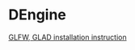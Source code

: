 ﻿# DEngine
  
[GLFW, GLAD installation instruction](https://ravesli.com/urok-2-podgotovka-k-pervomu-proektu-opengl-nastrojka-glfw-cmake-i-glad/)